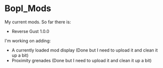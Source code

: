 # Bopl_Mods

My current mods. So far there is:

* Reverse Gust 1.0.0

I'm working on adding:

* A currently loaded mod display (Done but I need to upload it and clean it up a bit)
* Proximity grenades (Done but I need to upload it and clean it up a bit) 
